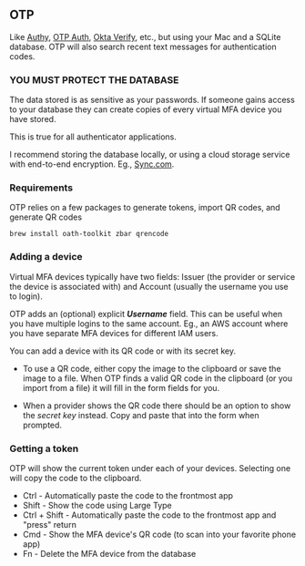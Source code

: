 ## OTP

Like [Authy](https://authy.com), [OTP Auth](https://cooperrs.de/otpauth.html), [Okta Verify](https://help.okta.com/en/prod/end-user/Content/Topics/end-user/ov-overview.htm), etc., but using your Mac and a SQLite database.  OTP will also search recent text messages for authentication codes.


### YOU MUST PROTECT THE DATABASE

The data stored is as sensitive as your passwords.  If someone gains access to your database they can create copies of every virtual MFA device you have stored.

This is true for all authenticator applications.

I recommend storing the database locally, or using a cloud storage service with end-to-end encryption.  Eg., [Sync.com](https://www.sync.com/?_sync_refer=e50112).


### Requirements

OTP relies on a few packages to generate tokens, import QR codes, and generate QR codes

`brew install oath-toolkit zbar qrencode`


### Adding a device

Virtual MFA devices typically have two fields: Issuer (the provider or service the device is associated with) and Account (usually the username you use to login).

OTP adds an (optional) explicit ***Username*** field.  This can be useful when you have multiple logins to the same account.  Eg., an AWS account where you have separate MFA devices for different IAM users.

You can add a device with its QR code or with its secret key.

- To use a QR code, either copy the image to the clipboard or save the image to a file.  When OTP finds a valid QR code in the clipboard (or you import from a file) it will fill in the form fields for you.

- When a provider shows the QR code there should be an option to show the *secret key* instead.  Copy and paste that into the form when prompted.


### Getting a token

OTP will show the current token under each of your devices.  Selecting one will copy the code to the clipboard.

- Ctrl - Automatically paste the code to the frontmost app
- Shift - Show the code using Large Type
- Ctrl + Shift - Automatically paste the code to the frontmost app and "press" return
- Cmd - Show the MFA device's QR code (to scan into your favorite phone app)
- Fn - Delete the MFA device from the database
